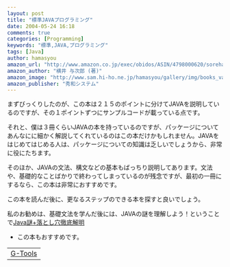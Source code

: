 ```yaml
---
layout: post
title: "標準JAVAプログラミング"
date: 2004-05-24 16:18
comments: true
categories: [Programming]
keywords: "標準,JAVA,プログラミング"
tags: [Java]
author: hamasyou
amazon_url: "http://www.amazon.co.jp/exec/obidos/ASIN/4798000620/sorehabooks-22"
amazon_author: "横井 与次郎 (著)"
amazon_image: "http://www.sam.hi-ho.ne.jp/hamasyou/gallery/img/books_value/java_programing.jpg"
amazon_publisher: "秀和システム"
---
```


まずびっくりしたのが、この本は２１５のポイントに分けてJAVAを説明しているのですが、その１ポイントずつにサンプルコードが載っている点です。


<!-- more -->

それと、僕は３冊くらいJAVAの本を持っているのですが、パッケージについてあんなにに細かく解説してくれているのはこの本だけかもしれません。JAVAをはじめてはじめる人は、パッケージについての知識は乏しいでしょうから、非常に役にたちます。

そのほか、JAVAの文法、構文などの基本もばっちり説明してあります。文法や、基礎的なことばかりで終わってしまっているのが残念ですが、最初の一冊にするなら、この本は非常におすすめです。

この本を読んだ後に、更なるステップのできる本を探すと良いでしょう。

私のお勧めは、基礎文法を学んだ後には、JAVAの謎を理解しよう！ということで<a href="http://www.amazon.co.jp/exec/obidos/ASIN/4774113611/sorehabooks-22" rel="external nofollow">Java謎+落とし穴徹底解明</a>

+ この本もおすすめです。

<div class="rakuten"><table width="400" border="0" cellpadding="5"><tr><td colspan="2"><a href="http://www.amazon.co.jp/exec/obidos/ASIN/4774113611/sorehabooks-22/" rel="external nofollow">G-Tools</a></font><br /></td></tr></table></div>




